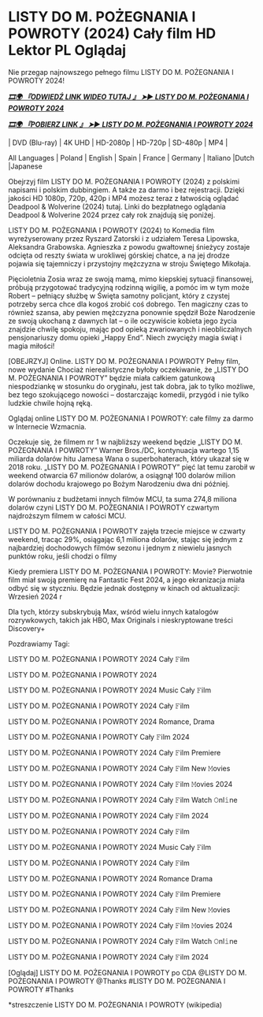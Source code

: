 # LISTY DO M. POŻEGNANIA I POWROTY (2024) Cały film HD Lektor PL Oglądaj

Nie przegap najnowszego pełnego filmu LISTY DO M. POŻEGNANIA I POWROTY 2024!

<p><b><I><a href="http://r-movies.com/pl/movie/1254793/listy-do-m-poegnania-i-powroty-gitcodepl">🎞🌍 『ODWIEDŹ LINK WIDEO TUTAJ 』 ➤► LISTY DO M. POŻEGNANIA I POWROTY 2024</a></I></b></p>

<p><b><I><a href="http://r-movies.com/pl/movie/1254793/listy-do-m-poegnania-i-powroty-gitcodepl">🎞🌍 『POBIERZ LINK 』 ➤► LISTY DO M. POŻEGNANIA I POWROTY 2024</a></I></b></p>

| DVD (Blu-ray) | 4K UHD | HD-2080p | HD-720p | SD-480p | MP4 |

All Languages ​​| Poland | English | Spain | France | Germany | Italiano |Dutch |Japanese

Obejrzyj film LISTY DO M. POŻEGNANIA I POWROTY (2024) z polskimi napisami i polskim dubbingiem. A także za darmo i bez rejestracji. Dzięki jakości HD 1080p, 720p, 420p i MP4 możesz teraz z łatwością oglądać Deadpool &  Wolverine (2024) tutaj. Linki do bezpłatnego oglądania Deadpool &  Wolverine 2024 przez cały rok znajdują się poniżej.

LISTY DO M. POŻEGNANIA I POWROTY (2024) to Komedia film wyreżyserowany przez Ryszard Zatorski i z udziałem Teresa Lipowska, Aleksandra Grabowska. Agnieszka z powodu gwałtownej śnieżycy zostaje odcięta od reszty świata w urokliwej górskiej chatce, a na jej drodze pojawia się tajemniczy i przystojny mężczyzna w stroju Świętego Mikołaja. 

Pięcioletnia Zosia wraz ze swoją mamą, mimo kiepskiej sytuacji finansowej, próbują przygotować tradycyjną rodzinną wigilię, a pomóc im w tym może Robert – pełniący służbę w Święta samotny policjant, który z czystej potrzeby serca chce dla kogoś zrobić coś dobrego. Ten magiczny czas to również szansa, aby pewien mężczyzna ponownie spędził Boże Narodzenie ze swoją ukochaną z dawnych lat – o ile oczywiście kobieta jego życia znajdzie chwilę spokoju, mając pod opieką zwariowanych i nieobliczalnych pensjonariuszy domu opieki „Happy End”. Niech zwycięży magia świąt i magia miłości!

[OBEJRZYJ] Online. LISTY DO M. POŻEGNANIA I POWROTY Pełny film, nowe wydanie Chociaż nierealistyczne byłoby oczekiwanie, że „LISTY DO M. POŻEGNANIA I POWROTY” będzie miała całkiem gatunkową niespodziankę w stosunku do oryginału, jest tak dobra, jak to tylko możliwe, bez tego szokującego nowości – dostarczając komedii, przygód i nie tylko ludzkie chwile hojną ręką.

Oglądaj online LISTY DO M. POŻEGNANIA I POWROTY: całe filmy za darmo w Internecie Wzmacnia.

Oczekuje się, że filmem nr 1 w najbliższy weekend będzie „LISTY DO M. POŻEGNANIA I POWROTY” Warner Bros./DC, kontynuacja wartego 1,15 miliarda dolarów hitu Jamesa Wana o superbohaterach, który ukazał się w 2018 roku. „LISTY DO M. POŻEGNANIA I POWROTY” pięć lat temu zarobił w weekend otwarcia 67 milionów dolarów, a osiągnął 100 dolarów milion dolarów dochodu krajowego po Bożym Narodzeniu dwa dni później.

W porównaniu z budżetami innych filmów MCU, ta suma 274,8 miliona dolarów czyni LISTY DO M. POŻEGNANIA I POWROTY czwartym najdroższym filmem w całości MCU.

LISTY DO M. POŻEGNANIA I POWROTY zajęła trzecie miejsce w czwarty weekend, tracąc 29%, osiągając 6,1 miliona dolarów, stając się jednym z najbardziej dochodowych filmów sezonu i jednym z niewielu jasnych punktów roku, jeśli chodzi o filmy

Kiedy premiera LISTY DO M. POŻEGNANIA I POWROTY: Movie? Pierwotnie film miał swoją premierę na Fantastic Fest 2024, a jego ekranizacja miała odbyć się w styczniu. Będzie jednak dostępny w kinach od aktualizacji: Wrzesień 2024 r

Dla tych, którzy subskrybują Max, wśród wielu innych katalogów rozrywkowych, takich jak HBO, Max Originals i nieskryptowane treści Discovery+


Pozdrawiamy Tagi:

LISTY DO M. POŻEGNANIA I POWROTY 2024 Cały 𝙵ilm

LISTY DO M. POŻEGNANIA I POWROTY 2024

LISTY DO M. POŻEGNANIA I POWROTY 2024 Music Cały 𝙵ilm

LISTY DO M. POŻEGNANIA I POWROTY 2024 Cały 𝙵ilm

LISTY DO M. POŻEGNANIA I POWROTY 2024 Romance, Drama

LISTY DO M. POŻEGNANIA I POWROTY Cały 𝙵ilm 2024

LISTY DO M. POŻEGNANIA I POWROTY 2024 Cały 𝙵ilm Premiere

LISTY DO M. POŻEGNANIA I POWROTY 2024 Cały 𝙵ilm New 𝙼ovies

LISTY DO M. POŻEGNANIA I POWROTY 2024 Cały 𝙵ilm 𝙼ovies 2024

LISTY DO M. POŻEGNANIA I POWROTY 2024 Cały 𝙵ilm Watch 𝙾nl𝚒ne

LISTY DO M. POŻEGNANIA I POWROTY 2024 Cały 𝙵ilm 2024

LISTY DO M. POŻEGNANIA I POWROTY 2024 Cały 𝙵ilm

LISTY DO M. POŻEGNANIA I POWROTY 2024 Music Cały 𝙵ilm

LISTY DO M. POŻEGNANIA I POWROTY 2024 Cały 𝙵ilm

LISTY DO M. POŻEGNANIA I POWROTY 2024 Romance Drama

LISTY DO M. POŻEGNANIA I POWROTY 2024 Cały 𝙵ilm Premiere

LISTY DO M. POŻEGNANIA I POWROTY 2024 Cały 𝙵ilm New 𝙼ovies

LISTY DO M. POŻEGNANIA I POWROTY 2024 Cały 𝙵ilm 𝙼ovies 2024

LISTY DO M. POŻEGNANIA I POWROTY 2024 Cały 𝙵ilm Watch 𝙾nl𝚒ne

LISTY DO M. POŻEGNANIA I POWROTY 2024 Cały 𝙵ilm 2024

[Oglądaj] LISTY DO M. POŻEGNANIA I POWROTY po CDA @LISTY DO M. POŻEGNANIA I POWROTY @Thanks #LISTY DO M. POŻEGNANIA I POWROTY #Thanks

*streszczenie LISTY DO M. POŻEGNANIA I POWROTY (wikipedia)
